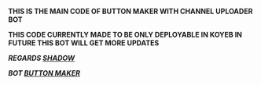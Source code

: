<b> THIS IS THE MAIN CODE OF BUTTON MAKER WITH CHANNEL UPLOADER BOT

<b> THIS CODE CURRENTLY MADE TO BE ONLY DEPLOYABLE IN KOYEB
<b> IN FUTURE THIS BOT WILL GET MORE UPDATES


<i> REGARDS [SHADOW](https://t.me/fate_unreal)

<i> BOT [BUTTON MAKER](https://t.me/ButtonMaker_Sobot)
